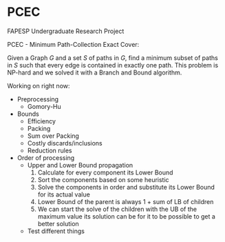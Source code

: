 # PCEC
FAPESP Undergraduate Research Project

PCEC - Minimum Path-Collection Exact Cover:

Given a Graph $G$ and a set $S$ of paths in $G$, find a minimum subset of paths in $S$ such that every edge is contained in exactly one path. This problem is NP-hard and we solved it with a Branch and Bound algorithm.

Working on right now:

* Preprocessing
    * Gomory-Hu
* Bounds
    * Efficiency
    * Packing
    * Sum over Packing
    * Costly discards/inclusions
    * Reduction rules
* Order of processing
    * Upper and Lower Bound propagation
        1. Calculate for every component its Lower Bound
        2. Sort the components based on some heuristic
        3. Solve the components in order and substitute its Lower Bound for its actual value
        4. Lower Bound of the parent is always 1 + sum of LB of children
        5. We can start the solve of the children with the UB of the maximum value its solution can be for it to be possible to get a better solution
    * Test different things
